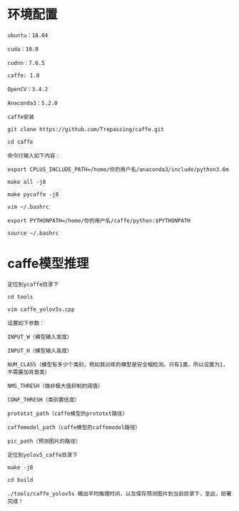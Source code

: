 # 环境配置

    ubuntu：18.04

    cuda：10.0

    cudnn：7.6.5

    caffe: 1.0

    OpenCV：3.4.2

    Anaconda3：5.2.0

    caffe安装

    git clone https://github.com/Trepassing/caffe.git

    cd caffe

    命令行输入如下内容：

    export CPLUS_INCLUDE_PATH=/home/你的用户名/anaconda3/include/python3.6m

    make all -j8

    make pycaffe -j8

    vim ~/.bashrc

    export PYTHONPATH=/home/你的用户名/caffe/python:$PYTHONPATH

    source ~/.bashrc

# caffe模型推理

    定位到ycaffe目录下

    cd tools

    vim caffe_yolov5s.cpp

    设置如下参数：

    INPUT_W（模型输入宽度）

    INPUT_H（模型输入高度）

    NUM_CLASS（模型有多少个类别，例如我训练的模型是安全帽检测，只有1类，所以设置为1，不需要加背景类）

    NMS_THRESH（做非极大值抑制的阈值）

    CONF_THRESH（类别置信度）

    prototxt_path（caffe模型的prototxt路径）

    caffemodel_path（caffe模型的caffemodel路径）

    pic_path（预测图片的路径）

    定位到yolov5_caffe目录下

    make -j8

    cd build

    ./tools/caffe_yolov5s 输出平均推理时间，以及保存预测图片到当前目录下，至此，部署完成！
